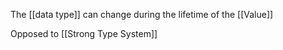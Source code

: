 The [[data type]] can change during the lifetime of the [[Value]]

Opposed to [[Strong Type System]]